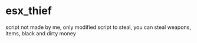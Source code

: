 # esx_thief
script not made by me, only modified
script to steal, you can steal weapons, items, black and dirty money
